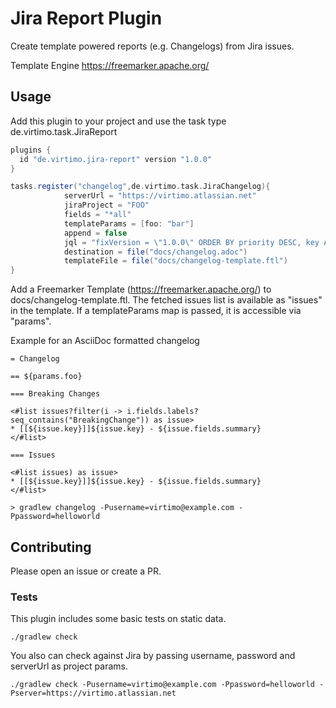 # Jira Report Plugin

Create template powered reports (e.g. Changelogs) from Jira issues.

Template Engine https://freemarker.apache.org/

## Usage

Add this plugin to your project and use the task type de.virtimo.task.JiraReport

```gradle
plugins {
  id "de.virtimo.jira-report" version "1.0.0"
}

tasks.register("changelog",de.virtimo.task.JiraChangelog){
            serverUrl = "https://virtimo.atlassian.net"
            jiraProject = "FOO"
            fields = "*all"
            templateParams = [foo: "bar"]
            append = false
            jql = "fixVersion = \"1.0.0\" ORDER BY priority DESC, key ASC"
            destination = file("docs/changelog.adoc")
            templateFile = file("docs/changelog-template.ftl")
}
```

Add a Freemarker Template (https://freemarker.apache.org/) to docs/changelog-template.ftl.
The fetched issues list is available as "issues" in the template. If a templateParams map is passed, it is accessible via "params".

Example for an AsciiDoc formatted changelog
```
= Changelog

== ${params.foo}

=== Breaking Changes

<#list issues?filter(i -> i.fields.labels?seq_contains("BreakingChange")) as issue>
* [[${issue.key}]]${issue.key} - ${issue.fields.summary}
</#list>

=== Issues

<#list issues) as issue>
* [[${issue.key}]]${issue.key} - ${issue.fields.summary}
</#list>
```


```
> gradlew changelog -Pusername=virtimo@example.com -Ppassword=helloworld
```

## Contributing

Please open an issue or create a PR.

### Tests

This plugin includes some basic tests on static data.

```
./gradlew check
```

You also can check against Jira by passing username, password and serverUrl as project params.

```
./gradlew check -Pusername=virtimo@example.com -Ppassword=helloworld -Pserver=https://virtimo.atlassian.net
```